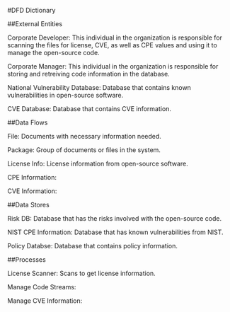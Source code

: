 #DFD Dictionary

##External Entities 

Corporate Developer: This individual in the organization is responsible for scanning the files for license, CVE, as well as CPE values and using it to manage the open-source code. 

Corporate Manager: This individual in the organization is responsible for storing and retreiving code information in the database.

National Vulnerability Database: Database that contains known vulnerabilities in open-source software.

CVE Database: Database that contains CVE information.


##Data Flows

File: Documents with necessary information needed.

Package: Group of documents or files in the system.

License Info: License information from open-source software.

CPE Information: 

CVE Information:


##Data Stores

Risk DB: Database that has the risks involved with the open-source code.

NIST CPE Information: Database that has known vulnerabilities from NIST.

Policy Databse: Database that contains policy information.

##Processes

License Scanner: Scans to get license information.

Manage Code Streams:

Manage CVE Information:



